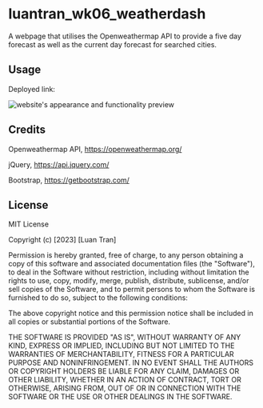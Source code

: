 # luantran_wk06_weatherdash
A webpage that utilises the Openweathermap API to provide a five day forecast as well as the current day forecast for searched cities.

## Usage

Deployed link: 

![website's appearance and functionality preview](../screenshot.jpg)

## Credits

Openweathermap API, https://openweathermap.org/

jQuery, https://api.jquery.com/

Bootstrap, https://getbootstrap.com/

## License

MIT License

Copyright (c) [2023] [Luan Tran]

Permission is hereby granted, free of charge, to any person obtaining a copy
of this software and associated documentation files (the "Software"), to deal
in the Software without restriction, including without limitation the rights
to use, copy, modify, merge, publish, distribute, sublicense, and/or sell
copies of the Software, and to permit persons to whom the Software is
furnished to do so, subject to the following conditions:

The above copyright notice and this permission notice shall be included in all
copies or substantial portions of the Software.

THE SOFTWARE IS PROVIDED "AS IS", WITHOUT WARRANTY OF ANY KIND, EXPRESS OR
IMPLIED, INCLUDING BUT NOT LIMITED TO THE WARRANTIES OF MERCHANTABILITY,
FITNESS FOR A PARTICULAR PURPOSE AND NONINFRINGEMENT. IN NO EVENT SHALL THE
AUTHORS OR COPYRIGHT HOLDERS BE LIABLE FOR ANY CLAIM, DAMAGES OR OTHER
LIABILITY, WHETHER IN AN ACTION OF CONTRACT, TORT OR OTHERWISE, ARISING FROM,
OUT OF OR IN CONNECTION WITH THE SOFTWARE OR THE USE OR OTHER DEALINGS IN THE
SOFTWARE.
